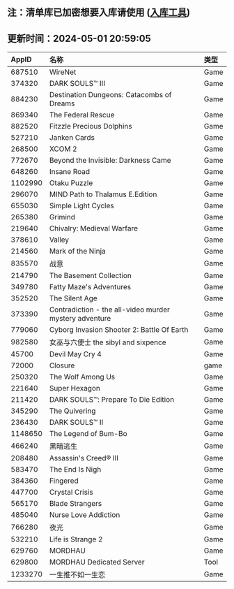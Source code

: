 ## 注：清单库已加密想要入库请使用 ([入库工具](https://github.com/BlankTMing/ManifestAutoUpdate/releases))

## 更新时间：2024-05-01 20:59:05
| AppID | 名称 | 类型  |
| :-------------------- | :----------------------------- | :----------- |
| 687510 | WireNet| Game |
| 374320 | DARK SOULS™ III| Game |
| 884230 | Destination Dungeons: Catacombs of Dreams| Game |
| 869340 | The Federal Rescue| Game |
| 882520 | Fitzzle Precious Dolphins| Game |
| 527210 | Janken Cards| Game |
| 268500 | XCOM 2| Game |
| 772670 | Beyond the Invisible: Darkness Came| Game |
| 648260 | Insane Road| Game |
| 1102990 | Otaku Puzzle| Game |
| 296070 | MIND Path to Thalamus E.Edition| Game |
| 655030 | Simple Light Cycles| Game |
| 265380 | Grimind| Game |
| 219640 | Chivalry: Medieval Warfare| Game |
| 378610 | Valley| Game |
| 214560 | Mark of the Ninja| Game |
| 835570 | 战意| Game |
| 214790 | The Basement Collection| Game |
| 349780 | Fatty Maze's Adventures| Game |
| 352520 | The Silent Age| Game |
| 373390 | Contradiction - the all-video murder mystery adventure| Game |
| 779060 | Cyborg Invasion Shooter 2: Battle Of Earth| Game |
| 982580 | 女巫与六便士 the sibyl and sixpence| Game |
| 45700 | Devil May Cry 4| Game |
| 72000 | Closure| game |
| 250320 | The Wolf Among Us| Game |
| 221640 | Super Hexagon| Game |
| 211420 | DARK SOULS™: Prepare To Die Edition| Game |
| 345290 | The Quivering| Game |
| 236430 | DARK SOULS™ II| Game |
| 1148650 | The Legend of Bum-Bo| Game |
| 466240 | 黑暗逃生| Game |
| 208480 | Assassin's Creed® III| Game |
| 583470 | The End Is Nigh| Game |
| 384360 | Fingered| Game |
| 447700 | Crystal Crisis| Game |
| 565170 | Blade Strangers| Game |
| 485040 | Nurse Love Addiction| Game |
| 766280 | 夜光| Game |
| 532210 | Life is Strange 2| Game |
| 629760 | MORDHAU| Game |
| 629800 | MORDHAU Dedicated Server| Tool |
| 1233270 | 一生推不如一生恋| Game |
